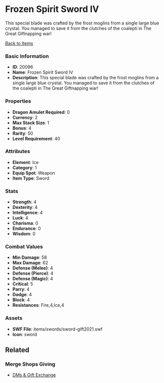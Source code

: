 # Frozen Spirit Sword IV

This special blade was crafted by the frost moglins from a single large blue crystal. You managed to save it from the clutches of the coalepti in The Great Giftnapping war!

[Back to Items](../items.md)

### Basic Information

- **ID**: 20096
- **Name**: Frozen Spirit Sword IV
- **Description**: This special blade was crafted by the frost moglins from a single large blue crystal. You managed to save it from the clutches of the coalepti in The Great Giftnapping war!

### Properties

- **Dragon Amulet Required**: 0
- **Currency**: 2
- **Max Stack Size**: 1
- **Bonus**: 4
- **Rarity**: 50
- **Level Requirement**: 40

### Attributes

- **Element**: Ice
- **Category**: 1
- **Equip Spot**: Weapon
- **Item Type**: Sword

### Stats

- **Strength**: 4
- **Dexterity**: 4
- **Intelligence**: 4
- **Luck**: 4
- **Charisma**: 0
- **Endurance**: 0
- **Wisdom**: 0

### Combat Values

- **Min Damage**: 58
- **Max Damage**: 62
- **Defense (Melee)**: 4
- **Defense (Pierce)**: 4
- **Defense (Magic)**: 4
- **Critical**: 5
- **Parry**: 4
- **Dodge**: 4
- **Block**: 4
- **Resistances**: Fire,4,Ice,4

### Assets

- **SWF File**: items/swords/sword-gift2021.swf
- **Icon**: sword

## Related

### Merge Shops Giving

- [DMs & Gift Exchange](../merge-shops/340-dms-gift-exchange.md)

